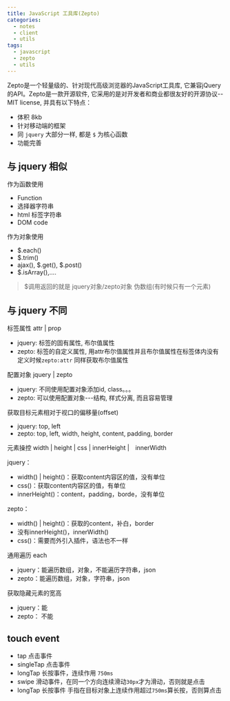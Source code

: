 ```yaml
---
title: JavaScript 工具库(Zepto)
categories:
  - notes
  - client
  - utils
tags:
  - javascript
  - zepto
  - utils
---
```


Zepto是一个轻量级的、针对现代高级浏览器的JavaScript工具库, 它兼容jQuery的API。Zepto是一款开源软件, 它采用的是对开发者和商业都很友好的开源协议--MIT license, 并具有以下特点：

- 体积 8kb
- 针对移动端的框架
- 同 `jquery` 大部分一样, 都是 `$` 为核心函数
- 功能完善

<!-- more -->

## 与 jquery 相似

作为函数使用

- Function
- 选择器字符串
- html 标签字符串
- DOM code

作为对象使用

- $.each()
- $.trim()
- ajax(), $.get(), $.post()
- $.isArray(),....

> $调用返回的就是 jquery对象/zepto对象 伪数组(有时候只有一个元素)

## 与 jquery 不同

标签属性 attr | prop
- jquery: 标签的固有属性, 布尔值属性
- zepto: 标签的自定义属性, 用attr布尔值属性并且布尔值属性在标签体内没有定义时候`zepto:attr` 同样获取布尔值属性

配置对象 jquery | zepto
- jquery: 不同使用配置对象添加id, class。。。
- zepto: 可以使用配置对象---结构, 样式分离, 而且容易管理

获取目标元素相对于视口的偏移量(offset)
- jquery: top, left
- zepto: top, left, width, height, content, padding, border

元素操控 width | height | css | innerHeight |　innerWidth

jquery：
- width() | height()：获取content内容区的值，没有单位
- css()：获取content内容区的值，有单位
- innerHeight()：content，padding，borde，没有单位

zepto：
- width() | height()：获取的content，补白，border
- 没有innerHeight()，innerWidth()
- css()：需要而外引入插件，语法也不一样

通用遍历 each
- jquery：能遍历数组，对象，不能遍历字符串，json
- zepto：能遍历数组，对象，字符串，json

获取隐藏元素的宽高
- jquery：能
- zepto： 不能

## touch event

- tap 点击事件
- singleTap 点击事件
- longTap 长按事件，连续作用 `750ms`
- swipe 滑动事件，在同一个方向连续滑动`30px`才为滑动，否则就是点击
- longTap 长按事件 手指在目标对象上连续作用超过`750ms`算长按，否则算点击
